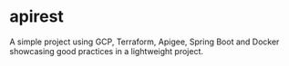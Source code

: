 # apirest
A simple project using GCP, Terraform, Apigee, Spring Boot and Docker showcasing good practices in a lightweight project.

